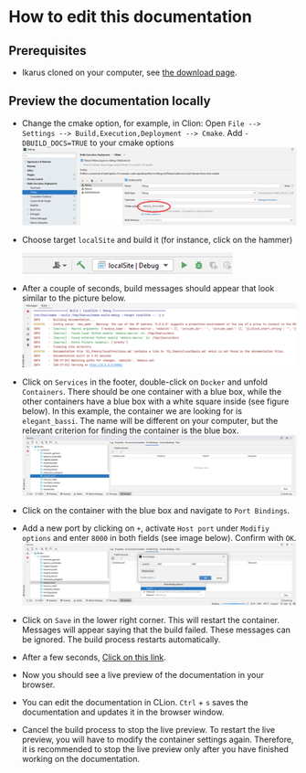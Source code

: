<!--
SPDX-FileCopyrightText: 2022 The Ikarus Developers mueller@ibb.uni-stuttgart.de
SPDX-License-Identifier: CC-BY-SA-4.0
-->

# How to edit this documentation

## Prerequisites

- Ikarus cloned on your computer,
  see [the download page](../../download).

## Preview the documentation locally
- Change the cmake option, for example, in Clion: Open `File --> Settings --> Build,Execution,Deployment --> Cmake`. 
  Add `-DBUILD_DOCS=TRUE` to your cmake options 
  ![CmakeOptions.png](../auxiliaryImages/builddocumentationlocally/CmakeOptions.png)
- Choose target `localSite` and build it (for instance, click on the hammer)
  
  ![localSite.png](../auxiliaryImages/builddocumentationlocally/localSite.png)
  
- After a couple of seconds, build messages should appear that look similar to the picture below.
  ![buildMessages.png](../auxiliaryImages/builddocumentationlocally/buildMessages.png)
- Click on `Services` in the footer, double-click on `Docker` and unfold `Containers`. There should be 
  one container with a blue box, while the other containers have a blue box with a white square inside
  (see figure below). In this example, the container we are looking for is `elegant_bassi`.
  The name will be different on your computer, but the relevant criterion for finding the container
  is the blue box.
  ![servicesDocker.png](../auxiliaryImages/builddocumentationlocally/servicesDocker.png)
- Click on the container with the blue box and navigate to `Port Bindings`.
- Add a new port by clicking on `+`, activate `Host port` under `Modifiy options` and enter 
  `8000` in both fields (see image below). Confirm with `OK`.
  ![portBindings.png](../auxiliaryImages/builddocumentationlocally/portBindings.png)
- Click on `Save` in the lower right corner. This will restart the container. Messages will appear 
  saying that the build failed. These messages can be ignored. The build process restarts automatically.
- After a few seconds, [Click on this link](http://127.0.0.1:8000/).
- Now you should see a live preview of the documentation in your browser.
- You can edit the documentation in CLion. `Ctrl` + `s` saves the documentation and updates it in
  the browser window.
- Cancel the build process to stop the live preview. To restart the live preview, you will have to
  modify the container settings again. Therefore, it is recommended to stop the live preview
  only after you have finished working on the documentation. 
